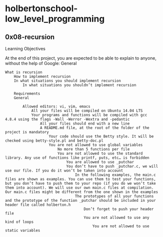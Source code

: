 # holbertonschool-low_level_programming
## 0x08-recursion

Learning Objectives

At the end of this project, you are expected to be able to explain to anyone, without the help of Google:
General

    What is recursion
        How to implement recursion
	    In what situations you should implement recursion
	        In what situations you shouldn’t implement recursion

		Requirements
		General

		    Allowed editors: vi, vim, emacs
		        All your files will be compiled on Ubuntu 14.04 LTS
			    Your programs and functions will be compiled with gcc 4.8.4 using the flags -Wall -Werror -Wextra and -pedantic
			        All your files should end with a new line
				    A README.md file, at the root of the folder of the project is mandatory
				        Your code should use the Betty style. It will be checked using betty-style.pl and betty-doc.pl
					    You are not allowed to use global variables
					        No more than 5 functions per file
						    You are not allowed to use the standard library. Any use of functions like printf, puts, etc… is forbidden
						        You are allowed to use _putchar
							    You don’t have to push _putchar.c, we will use our file. If you do it won’t be taken into account
							        In the following examples, the main.c files are shown as examples. You can use them to test your functions, but you don’t have to push them to your repo (if you do we won’t take them into account). We will use our own main.c files at compilation. Our main.c files might be different from the one shown in the examples
								    The prototypes of all your functions and the prototype of the function _putchar should be included in your header file called holberton.h
								        Don’t forget to push your header file
									    You are not allowed to use any kind of loops
									        You are not allowed to use static variables


